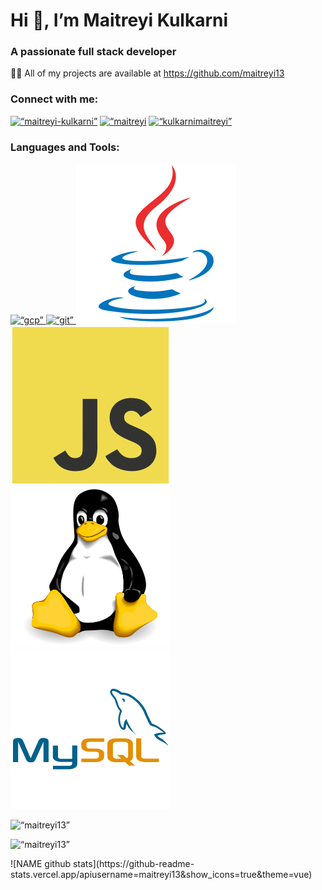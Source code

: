 <h1 align=“center”>Hi 👋, I’m Maitreyi Kulkarni</h1>
<h3 align=“center”>A passionate full stack developer</h3>

<p align=“left”> <a href="https://github.com/ryo-ma/github-profile-trophy“><img src=”https://github-profile-trophy.vercel.app/?username=maitreyi13" alt=“maitreyi13” /></a> </p>

👨‍💻 All of my projects are available at https://github.com/maitreyi13
<h3 align=“left”>Connect with me:</h3>
<p align=“left”>
<a href="https://linkedin.com/in/maitreyi-kulkarni" target=“blank”><img align=“center” src="https://raw.githubusercontent.com/rahuldkjain/github-profile-readme-generator/master/src/images/icons/Social/linked-in-alt.svg" alt=“maitreyi-kulkarni” height=“30” width=“40” /></a>
<a href="https://stackoverflow.com/users/maitreyi kulkarni" target=“blank”><img align=“center” src="https://raw.githubusercontent.com/rahuldkjain/github-profile-readme-generator/master/src/images/icons/Social/stack-overflow.svg" alt=“maitreyi kulkarni” height=“30” width=“40” /></a>
<a href="https://auth.geeksforgeeks.org/user/kulkarnimaitreyi" target=“blank”><img align=“center” src="https://raw.githubusercontent.com/rahuldkjain/github-profile-readme-generator/master/src/images/icons/Social/geeks-for-geeks.svg" alt=“kulkarnimaitreyi” height=“30” width=“40” /></a>
</p>

<h3 align=“left”>Languages and Tools:</h3>
<p align=“left”> <a href="https://cloud.google.com" target="_blank" rel=“noreferrer”> <img src="https://www.vectorlogo.zone/logos/google_cloud/google_cloud-icon.svg" alt=“gcp” width=“40” height=“40”/> </a> <a href="https://git-scm.com/" target="_blank" rel=“noreferrer”> <img src="https://www.vectorlogo.zone/logos/git-scm/git-scm-icon.svg" alt=“git” width=“40” height=“40”/> </a> <a href="https://www.java.com" target="_blank" rel=“noreferrer”> <img src="https://raw.githubusercontent.com/devicons/devicon/master/icons/java/java-original.svg" alt=“java” width=“40” height=“40”/> </a> <a href="https://developer.mozilla.org/en-US/docs/Web/JavaScript" target="_blank" rel=“noreferrer”> <img src="https://raw.githubusercontent.com/devicons/devicon/master/icons/javascript/javascript-original.svg" alt=“javascript” width=“40” height=“40”/> </a> <a href="https://www.linux.org/" target="_blank" rel=“noreferrer”> <img src="https://raw.githubusercontent.com/devicons/devicon/master/icons/linux/linux-original.svg" alt=“linux” width=“40” height=“40”/> </a> <a href="https://www.mysql.com/" target="_blank" rel=“noreferrer”> <img src="https://raw.githubusercontent.com/devicons/devicon/master/icons/mysql/mysql-original-wordmark.svg" alt=“mysql” width=“40” height=“40”/> </a> </p>

<p><img align=“left” src="https://github-readme-stats.vercel.app/api/top-langs?username=maitreyi13&show_icons=true&locale=en&layout=compact" alt=“maitreyi13” /></p>

<p> <img align=“center” src="https://github-readme-stats.vercel.app/api?username=maitreyi13&show_icons=true&locale=en" alt=“maitreyi13” /></p>
![NAME github stats](https://github-readme-stats.vercel.app/apiusername=maitreyi13&show_icons=true&theme=vue) 

